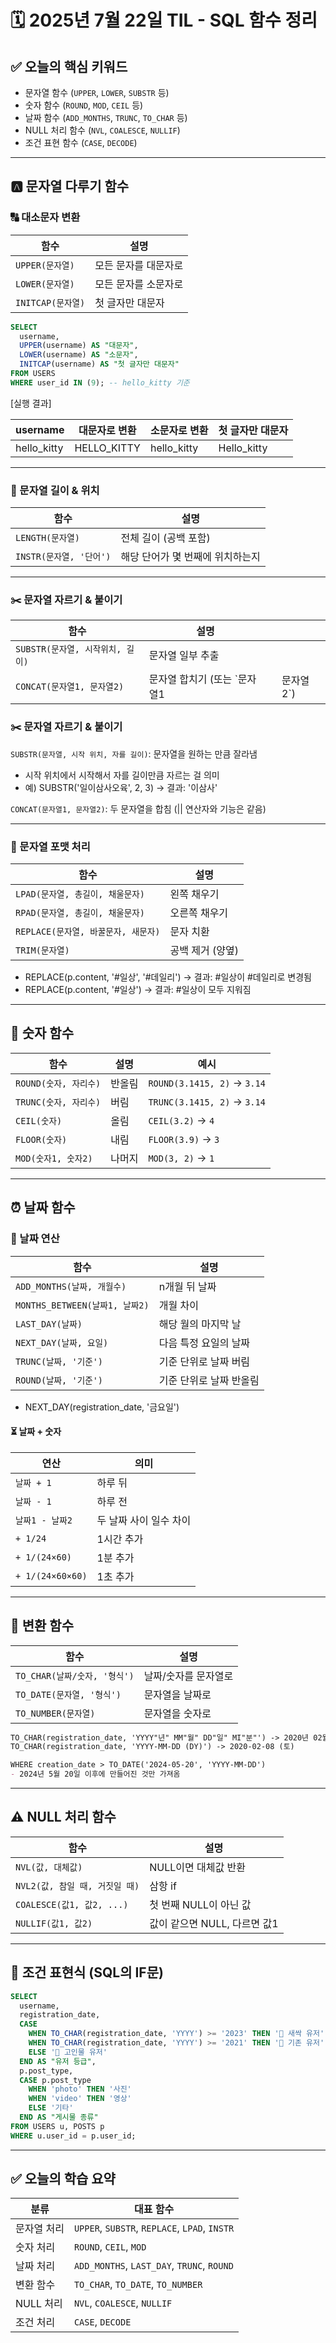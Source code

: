 
# 🗓️ 2025년 7월 22일 TIL - SQL 함수 정리

## ✅ 오늘의 핵심 키워드

* 문자열 함수 (`UPPER`, `LOWER`, `SUBSTR` 등)
* 숫자 함수 (`ROUND`, `MOD`, `CEIL` 등)
* 날짜 함수 (`ADD_MONTHS`, `TRUNC`, `TO_CHAR` 등)
* NULL 처리 함수 (`NVL`, `COALESCE`, `NULLIF`)
* 조건 표현 함수 (`CASE`, `DECODE`)

---

## 🅰️ 문자열 다루기 함수

### 🔠 대소문자 변환

| 함수             | 설명          |
| -------------- | ----------- |
| `UPPER(문자열)`   | 모든 문자를 대문자로 |
| `LOWER(문자열)`   | 모든 문자를 소문자로 |
| `INITCAP(문자열)` | 첫 글자만 대문자   |

```sql
SELECT
  username,
  UPPER(username) AS "대문자",
  LOWER(username) AS "소문자",
  INITCAP(username) AS "첫 글자만 대문자"
FROM USERS
WHERE user_id IN (9); -- hello_kitty 기준
```
[실행 결과]

| username    | 대문자로 변환 | 소문자로 변환 | 첫 글자만 대문자 |
| ----------- | ------------- | ------------- | ---------------- |
| hello_kitty | HELLO_KITTY   | hello_kitty   | Hello_kitty      |



---

### 📏 문자열 길이 & 위치

| 함수                 | 설명                 |
| ------------------ | ------------------ |
| `LENGTH(문자열)`      | 전체 길이 (공백 포함)      |
| `INSTR(문자열, '단어')` | 해당 단어가 몇 번째에 위치하는지 |

---

### ✂️ 문자열 자르기 & 붙이기

| 함수                      | 설명                 |   |         |
| ----------------------- | ------------------ | - | ------- |
| `SUBSTR(문자열, 시작위치, 길이)` | 문자열 일부 추출          |   |         |
| `CONCAT(문자열1, 문자열2)`    | 문자열 합치기 (또는 \`문자열1 |   | 문자열2\`) |

### ✂️ 문자열 자르기 & 붙이기

`SUBSTR(문자열, 시작 위치, 자를 길이)`: 문자열을 원하는 만큼 잘라냄
- 시작 위치에서 시작해서 자를 길이만큼 자르는 걸 의미
- 예) SUBSTR('일이삼사오육', 2, 3) -> 결과: '이삼사'

`CONCAT(문자열1, 문자열2)`: 두 문자열을 합침 (|| 연산자와 기능은 같음)

---

### 🧩 문자열 포맷 처리

| 함수                        | 설명         |
| ------------------------- | ---------- |
| `LPAD(문자열, 총길이, 채울문자)`    | 왼쪽 채우기     |
| `RPAD(문자열, 총길이, 채울문자)`    | 오른쪽 채우기    |
| `REPLACE(문자열, 바꿀문자, 새문자)` | 문자 치환      |
| `TRIM(문자열)`               | 공백 제거 (양옆) |

- REPLACE(p.content, '#일상', '#데일리') -> 결과: #일상이 #데일리로 변경됨
- REPLACE(p.content, '#일상') -> 결과: #일상이 모두 지워짐
---

## 🔢 숫자 함수

| 함수               | 설명  | 예시                          |
| ---------------- | --- | --------------------------- |
| `ROUND(숫자, 자리수)` | 반올림 | `ROUND(3.1415, 2)` → `3.14` |
| `TRUNC(숫자, 자리수)` | 버림  | `TRUNC(3.1415, 2)` → `3.14` |
| `CEIL(숫자)`       | 올림  | `CEIL(3.2)` → `4`           |
| `FLOOR(숫자)`      | 내림  | `FLOOR(3.9)` → `3`          |
| `MOD(숫자1, 숫자2)`  | 나머지 | `MOD(3, 2)` → `1`           |

---

## ⏰ 날짜 함수

### 📅 날짜 연산

| 함수                         | 설명            |
| -------------------------- | ------------- |
| `ADD_MONTHS(날짜, 개월수)`      | n개월 뒤 날짜      |
| `MONTHS_BETWEEN(날짜1, 날짜2)` | 개월 차이         |
| `LAST_DAY(날짜)`             | 해당 월의 마지막 날   |
| `NEXT_DAY(날짜, 요일)`         | 다음 특정 요일의 날짜      |
| `TRUNC(날짜, '기준')`          | 기준 단위로 날짜 버림  |
| `ROUND(날짜, '기준')`          | 기준 단위로 날짜 반올림 |

- NEXT_DAY(registration_date, '금요일')

#### ⏳ 날짜 + 숫자

| 연산               | 의미            |
| ---------------- | ------------- |
| `날짜 + 1`         | 하루 뒤          |
| `날짜 - 1`         | 하루 전          |
| `날짜1 - 날짜2`      | 두 날짜 사이 일수 차이 |
| `+ 1/24`         | 1시간 추가        |
| `+ 1/(24×60)`    | 1분 추가         |
| `+ 1/(24×60×60)` | 1초 추가         |

---

## 🔁 변환 함수

| 함수                     | 설명          |
| ---------------------- | ----------- |
| `TO_CHAR(날짜/숫자, '형식')` | 날짜/숫자를 문자열로 |
| `TO_DATE(문자열, '형식')`   | 문자열을 날짜로    |
| `TO_NUMBER(문자열)`       | 문자열을 숫자로    |

```markdown
TO_CHAR(registration_date, 'YYYY"년" MM"월" DD"일" MI"분"') -> 2020년 02월 08일 00분
TO_CHAR(registration_date, 'YYYY-MM-DD (DY)') -> 2020-02-08 (토)

WHERE creation_date > TO_DATE('2024-05-20', 'YYYY-MM-DD')
- 2024년 5월 20일 이후에 만들어진 것만 가져옴
```

---

## ⚠️ NULL 처리 함수

| 함수                      | 설명                  |
| ----------------------- |---------------------|
| `NVL(값, 대체값)`           | NULL이면 대체값 반환       |
| `NVL2(값, 참일 때, 거짓일 때)`  | 삼항 if               |
| `COALESCE(값1, 값2, ...)` | 첫 번째 NULL이 아닌 값     |
| `NULLIF(값1, 값2)`        | 값이 같으면 NULL, 다르면 값1 |

---

## 🧠 조건 표현식 (SQL의 IF문)

```sql
SELECT
  username,
  registration_date,
  CASE
    WHEN TO_CHAR(registration_date, 'YYYY') >= '2023' THEN '🌱 새싹 유저'
    WHEN TO_CHAR(registration_date, 'YYYY') >= '2021' THEN '🌳 기존 유저'
    ELSE '💎 고인물 유저'
  END AS "유저 등급",
  p.post_type,
  CASE p.post_type
    WHEN 'photo' THEN '사진'
    WHEN 'video' THEN '영상'
    ELSE '기타'
  END AS "게시물 종류"
FROM USERS u, POSTS p
WHERE u.user_id = p.user_id;
```

---

## ✅ 오늘의 학습 요약

| 분류      | 대표 함수                                         |
| ------- | --------------------------------------------- |
| 문자열 처리  | `UPPER`, `SUBSTR`, `REPLACE`, `LPAD`, `INSTR` |
| 숫자 처리   | `ROUND`, `CEIL`, `MOD`                        |
| 날짜 처리   | `ADD_MONTHS`, `LAST_DAY`, `TRUNC`, `ROUND`    |
| 변환 함수   | `TO_CHAR`, `TO_DATE`, `TO_NUMBER`             |
| NULL 처리 | `NVL`, `COALESCE`, `NULLIF`                   |
| 조건 처리   | `CASE`, `DECODE`                              |
